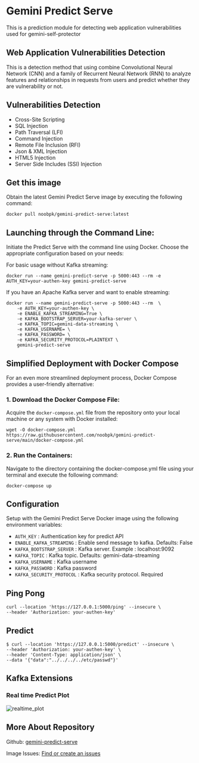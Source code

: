 # Gemini Predict Serve
This is a prediction module for detecting web application vulnerabilities used for gemini-self-protector

## Web Application Vulnerabilities Detection

This is a detection method that using combine Convolutional Neural Network (CNN) and a family of Recurrent Neural Network (RNN) to analyze features and relationships in requests from users and predict whether they are vulnerability or not.

## Vulnerabilities Detection

-  Cross-Site Scripting
- SQL Injection
- Path Traversal (LFI)
- Command Injection
- Remote File Inclusion (RFI)
- Json & XML Injection
- HTML5 Injection
- Server Side Includes (SSI) Injection

## Get this image
Obtain the latest Gemini Predict Serve image by executing the following command:

```
docker pull noobpk/gemini-predict-serve:latest
```

## Launching through the Command Line:
Initiate the Predict Serve with the command line using Docker. Choose the appropriate configuration based on your needs:

For basic usage without Kafka streaming:

```
docker run --name gemini-predict-serve -p 5000:443 --rm -e AUTH_KEY=your-authen-key gemini-predict-serve
```

If you have an Apache Kafka server and want to enable streaming:

```
docker run --name gemini-predict-serve -p 5000:443 --rm  \
    -e AUTH_KEY=your-authen-key \
    -e ENABLE_KAFKA_STREAMING=True \
    -e KAFKA_BOOTSTRAP_SERVER=your-kafka-server \
    -e KAFKA_TOPIC=gemini-data-streaming \
    -e KAFKA_USERNAME= \
    -e KAFKA_PASSWORD= \
    -e KAFKA_SECURITY_PROTOCOL=PLAINTEXT \
    gemini-predict-serve
```

## Simplified Deployment with Docker Compose

For an even more streamlined deployment process, Docker Compose provides a user-friendly alternative:

### 1. Download the Docker Compose File:

Acquire the `docker-compose.yml` file from the repository onto your local machine or any system with Docker installed:

```
wget -O docker-compose.yml https://raw.githubusercontent.com/noobpk/gemini-predict-serve/main/docker-compose.yml
```

### 2. Run the Containers:

Navigate to the directory containing the docker-compose.yml file using your terminal and execute the following command:

```
docker-compose up
```

## Configuration

Setup with the Gemini Predict Serve Docker image using the following environment variables:

- `AUTH_KEY` : Authentication key for predict API
- `ENABLE_KAFKA_STREAMING` : Enable send message to kafka. Defaults: False
- `KAFKA_BOOTSTRAP_SERVER` : Kafka server. Example : localhost:9092
- `KAFKA_TOPIC` : Kafka topic. Defaults: gemini-data-streaming
- `KAFKA_USERNAME` : Kafka username
- `KAFKA_PASSWORD` : Kafka password
- `KAFKA_SECURITY_PROTOCOL` : Kafka security protocol. Required

## Ping Pong
```
curl --location 'https://127.0.0.1:5000/ping' --insecure \
--header 'Authorization: your-authen-key'
```

## Predict

```
$ curl --location 'https://127.0.0.1:5000/predict' --insecure \
--header 'Authorization: your-authen-key' \
--header 'Content-Type: application/json' \
--data '{"data":"../../../../etc/passwd"}'
```

## Kafka Extensions

### Real time Predict Plot

![realtime_plot](https://github.com/noobpk/gemini-predict-serve/assets/31820707/f8f4830b-4a8b-4cea-b986-ea843da3782b)

## More About Repository
Github: [gemini-predict-serve](https://github.com/noobpk/gemini-predict-serve)

Image Issues: [Find or create an issues](https://github.com/noobpk/gemini-predict-serve/issues)
